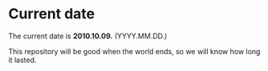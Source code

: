 # Current date

The current date is **2010.10.09.** (YYYY.MM.DD.)

This repository will be good when the world ends, so we will know how long it lasted.